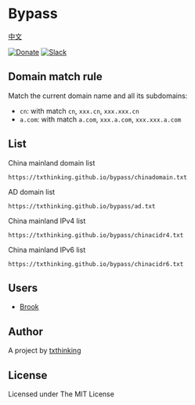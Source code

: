 # Bypass

[中文](README_zh.md)

[![Donate](https://img.shields.io/badge/Support-Donate-ff69b4.svg)](https://www.txthinking.com/opensource-support.html)
[![Slack](https://img.shields.io/badge/Join-Slack-ff69b4.svg)](https://docs.google.com/forms/d/e/1FAIpQLSdzMwPtDue3QoezXSKfhW88BXp57wkbDXnLaqokJqLeSWP9vQ/viewform)

## Domain match rule

Match the current domain name and all its subdomains:

* `cn`: with match `cn`, `xxx.cn`, `xxx.xxx.cn`<br/>
* `a.com`: with match `a.com`, `xxx.a.com`, `xxx.xxx.a.com`<br/>

## List

China mainland domain list

```
https://txthinking.github.io/bypass/chinadomain.txt
```

AD domain list

```
https://txthinking.github.io/bypass/ad.txt
```

China mainland IPv4 list

```
https://txthinking.github.io/bypass/chinacidr4.txt
```

China mainland IPv6 list

```
https://txthinking.github.io/bypass/chinacidr6.txt
```

## Users

* [Brook](https://github.com/txthinking/brook)

## Author

A project by [txthinking](https://www.txthinking.com)

## License

Licensed under The MIT License
